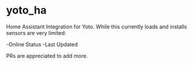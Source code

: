 # yoto_ha

Home Assistant Integration for Yoto. While this currently loads and installs sensors are very limited:

-Online Status
-Last Updated

PRs are appreciated to add more.
